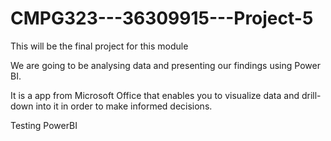 # CMPG323---36309915---Project-5

This will be the final project for this module

We are going to be analysing data and presenting our findings using Power BI. 

It is a app from Microsoft Office that enables you to visualize data and drill-down into it in order to make informed decisions. 

Testing PowerBI
